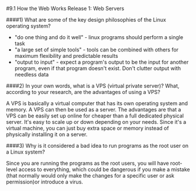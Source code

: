 
#9.1 How the Web Works
Release 1: Web Servers

####1) What are some of the key design philosophies of the Linux operating system?

* "do one thing and do it well" - linux programs should perform a single task
* "a large set of simple tools" - tools can be combined with others for maximum flexibility and predictable results
* "output to input" - expect a program's output to be the input for another program, even if that program doesn't exist. Don't clutter output with needless data

####2) In your own words, what is a VPS (virtual private server)? What, according to your research, are the advantages of using a VPS?

A VPS is basically a virtual computer that has its own operating system and memory. A VPS can then be used as a server. The advantages are that a VPS can be easily set up online for cheaper than a full dedicated physical server. It's easy to scale up or down depending on your needs. Since it's a virtual machine, you can just buy extra space or memory instead of physically installing it on a server.

####3) Why is it considered a bad idea to run programs as the root user on a Linux system?

Since you are running the programs as the root users, you will have root-level access to everything, which could be dangerous if you make a mistake (that normally would only make the changes for a specific user or ask permission)or introduce a virus. 